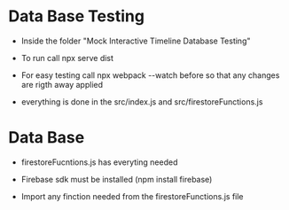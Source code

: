 # Data Base Testing

* Inside the folder "Mock Interactive Timeline Database Testing"

* To run call npx  serve dist

* For easy testing call npx webpack --watch before so that any changes are rigth away applied

* everything is done in the src/index.js and src/firestoreFunctions.js

# Data Base

* firestoreFucntions.js has everyting needed

* Firebase sdk must be installed (npm install firebase)

* Import any finction needed from the firestoreFunctions.js file

# 
